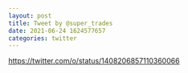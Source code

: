 ```yaml
--- 
layout: post 
title: Tweet by @super_trades 
date: 2021-06-24 1624577657 
categories: twitter 
--- 
```

https://twitter.com/o/status/1408206857110360066